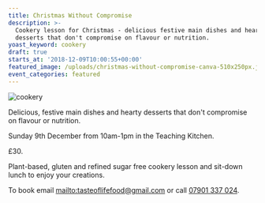```yaml
---
title: Christmas Without Compromise
description: >-
  Cookery lesson for Christmas - delicious festive main dishes and hearty
  desserts that don't compromise on flavour or nutrition. 
yoast_keyword: cookery
draft: true
starts_at: '2018-12-09T10:00:55+00:00'
featured_image: /uploads/christmas-without-compromise-canva-510x250px.jpg
event_categories: featured
---
```

![cookery](/uploads/christmas-without-compromise-canva-510x250px.jpg)

Delicious, festive main dishes and hearty desserts that don't compromise on flavour or nutrition. 

Sunday 9th December from 10am-1pm in the Teaching Kitchen. 

£30.

Plant-based, gluten and refined sugar free cookery lesson and sit-down lunch to enjoy your creations. 

To book email <mailto:tasteoflifefood@gmail.com> or call [07901 337 024](tel:07901337024).
